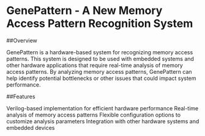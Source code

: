 # GenePattern - A New Memory Access Pattern Recognition System

##Overview

GenePattern is a hardware-based system for recognizing memory access patterns. This system is designed to be used with embedded systems and other hardware applications that require real-time analysis of memory access patterns. By analyzing memory access patterns, GenePattern can help identify potential bottlenecks or other issues that could impact system performance.

##Features

Verilog-based implementation for efficient hardware performance
Real-time analysis of memory access patterns
Flexible configuration options to customize analysis parameters
Integration with other hardware systems and embedded devices

